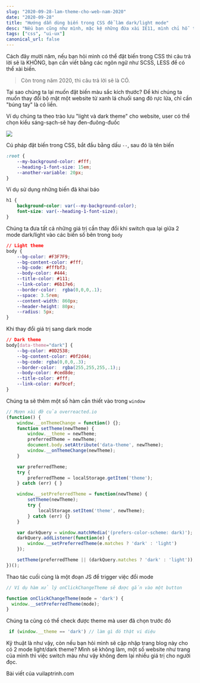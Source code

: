 ```yaml
---
slug: "2020-09-28-lam-theme-cho-web-nam-2020"
date: "2020-09-28"
title: "Hướng dẫn dùng biến trong CSS để làm dark/light mode"
desc: "Nếu bạn cũng như mình, mặc kệ những đứa xài IE11, mình chỉ hỗ  trợ cho đối tượng người sử dụng là những người trẻ thông minh, xài Edge, xài Chrome, xài Firefox, đọc ngay bài viết này mình chỉ cách làm."
tags: ["css", "ui-ux"]
canonical_url: false
---
```


Cách đây mười năm, nếu bạn hỏi mình có thể đặt biến trong CSS thì câu trả lời sẽ là KHÔNG, bạn cần viết bằng các ngôn ngữ như SCSS, LESS để có thể xài biến.

> Còn trong năm 2020, thì câu trả lời sẽ là CÓ.

Tại sao chúng ta lại muốn đặt biến màu sắc kích thước? Để khi chúng ta muốn thay đổi bộ mặt một website từ xanh lá chuối sang đỏ rực lửa, chỉ cần "búng tay" là có liền.

Ví dụ chúng ta theo trào lưu "light và dark theme" cho website, user có thể chọn kiểu sáng-sạch-sẽ hay đen-đuông-đuốc

![](https://storage.googleapis.com/spec-host-backup/mio-design%2Fassets%2F11xwGmImm24QEBIRv6a0NzhW-wTc9rFh6%2Fdarktheme-darktheme-usage-availability-toggle.png)

Cú pháp đặt biến trong CSS, bắt đầu bằng dấu `--`, sau đó là tên biến

```css
:root {
    --my-background-color: #fff;
    --heading-1-font-size: 15em;
    --another-variable: 20px;
}
```

Ví dụ sử dụng những biến đã khai báo

```css
h1 {
    background-color: var(--my-background-color);
    font-size: var(--heading-1-font-size);    
}
```

Chúng ta đưa tất cả những giá trị cần thay đổi khi switch qua lại giữa 2 mode dark/light vào các biến số bên trong `body`

```css
// Light theme
body {
    --bg-color: #F3F7F9;
    --bg-content-color: #fff;
    --bg-code: #fffbf3;
    --body-color: #444;
    --title-color: #111;
    --link-color: #6b17e6;
    --border-color:  rgba(0,0,0,.1);
    --space: 3.5rem;
    --content-width: 860px;
    --header-height: 80px;
    --radius: 5px;
}
```

Khi thay đổi giá trị sang dark mode

```css
// Dark theme
body[data-theme="dark"] {
 	--bg-color: #0D2538;
 	--bg-content-color: #0f2d44;
 	--bg-code: rgba(0,0,0,.3);
 	--border-color:  rgba(255,255,255,.1);;
 	--body-color: #ced8de;
 	--title-color: #fff;
 	--link-color: #af9cef;
}
```

Chúng ta sẽ thêm một số hàm cần thiết vào trong `window`

```js
// Mượn xài đỡ của overreacted.io
(function() {
    window.__onThemeChange = function() {};
    function setTheme(newTheme) {
        window.__theme = newTheme;
        preferredTheme = newTheme;
        document.body.setAttribute('data-theme', newTheme);
        window.__onThemeChange(newTheme);
    }

    var preferredTheme;
    try {
        preferredTheme = localStorage.getItem('theme');
    } catch (err) { }

    window.__setPreferredTheme = function(newTheme) {
        setTheme(newTheme);
        try {
            localStorage.setItem('theme', newTheme);
        } catch (err) {}
    }

    var darkQuery = window.matchMedia('(prefers-color-scheme: dark)');
    darkQuery.addListener(function(e) {
        window.__setPreferredTheme(e.matches ? 'dark' : 'light')
    });

    setTheme(preferredTheme || (darkQuery.matches ? 'dark' : 'light'));
})();
```

Thao tác cuối cùng là một đoạn JS để trigger việc đổi mode

```js
// Ví dụ hàm xử lý onClickChangeTheme sẽ được gắn vào một button

function onClickChangeTheme(mode = 'dark') {
  window.__setPreferredTheme(mode);
}

```

Chúng ta cũng có thể check được theme mà user đã chọn trước đó

```js
 if (window.__theme == 'dark') // làm gì đó thật vi diệu
```

Kỹ thuật là như vậy, còn nếu bạn hỏi mình sẽ cập nhập trang blog này cho có 2 mode light/dark theme? Mình sẽ không làm, một số website như trang của mình thì việc switch màu như vậy không đem lại nhiều giá trị cho người đọc.


Bài viết của vuilaptrinh.com